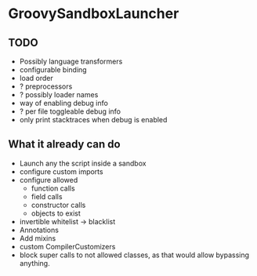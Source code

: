 # GroovySandboxLauncher

## TODO
- Possibly language transformers
- configurable binding
- load order
- ? preprocessors
- ? possibly loader names
- way of enabling debug info 
- ? per file toggleable debug info
- only print stacktraces when debug is enabled

## What it already can do
- Launch any the script inside a sandbox
- configure custom imports
- configure allowed
  - function calls
  - field calls
  - constructor calls
  - objects to exist
- invertible whitelist -> blacklist
- Annotations
- Add mixins
- custom CompilerCustomizers
- block super calls to not allowed classes, as that would allow bypassing anything.
